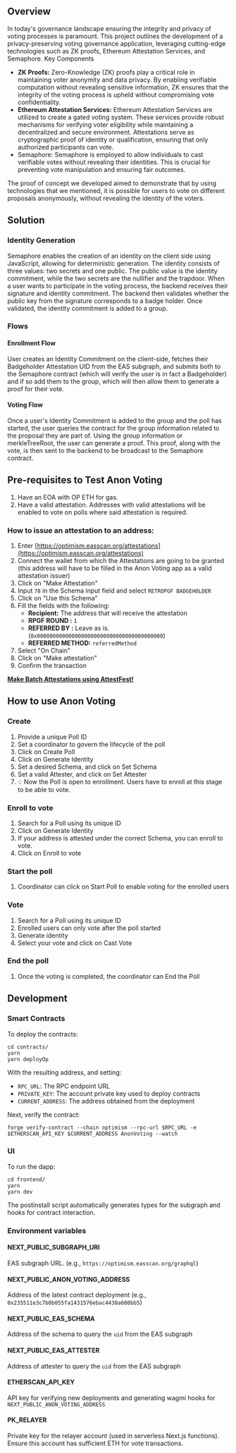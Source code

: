 ## Overview

In today's governance landscape ensuring the integrity and privacy of voting processes is paramount. This project
outlines the development of a privacy-preserving voting governance application, leveraging cutting-edge technologies
such as ZK proofs, Ethereum Attestation Services, and Semaphore. Key Components

- **ZK Proofs:** Zero-Knowledge (ZK) proofs play a critical role in maintaining voter anonymity and data privacy. By
  enabling verifiable computation without revealing sensitive information, ZK ensures that the integrity of the voting
  process is upheld without compromising vote confidentiality.
- **Ethereum Attestation Services:** Ethereum Attestation Services are utilized to create a gated voting system. These
  services provide robust mechanisms for verifying voter eligibility while maintaining a decentralized and secure
  environment. Attestations serve as cryptographic proof of identity or qualification, ensuring that only authorized
  participants can vote.
- Semaphore: Semaphore is employed to allow individuals to cast verifiable votes without revealing their identities.
  This is crucial for preventing vote manipulation and ensuring fair outcomes.

The proof of concept we developed aimed to demonstrate that by using technologies that we mentioned, it is possible for
users to vote on different proposals anonymously, without revealing the identity of the voters.

## Solution

### Identity Generation

Semaphore enables the creation of an identity on the client side using JavaScript, allowing for deterministic
generation. The identity consists of three values: two secrets and one public. The public value is the identity
commitment, while the two secrets are the nullifier and the trapdoor. When a user wants to participate in the voting
process, the backend receives their signature and identity commitment. The backend then validates whether the public key
from the signature corresponds to a badge holder. Once validated, the identity commitment is added to a group.

### Flows

#### Enrollment Flow

User creates an Identity Commitment on the client-side, fetches their Badgeholder Attestation UID from the EAS subgraph,
and submits both to the Semaphore contract (which will verify the user is in fact a Badgeholder) and if so add them to
the group, which will then allow them to generate a proof for their vote.

#### Voting Flow

Once a user's Identity Commitment is added to the group and the poll has started, the user queries the contract for the
group information related to the proposal they are part of. Using the group information or merkleTreeRoot, the user can
generate a proof. This proof, along with the vote, is then sent to the backend to be broadcast to the Semaphore
contract.

## Pre-requisites to Test Anon Voting

1. Have an EOA with OP ETH for gas.
2. Have a valid attestation. Addresses with valid attestations will be enabled to vote on polls where said attestation
   is required.

### How to issue an attestation to an address:

1. Enter [https://optimism.easscan.org/attestations](https://optimism.easscan.org/attestations)
2. Connect the wallet from which the Attestations are going to be granted (this address will have to be filled in the
   Anon Voting app as a valid attestation issuer)
3. Click on "Make Attestation"
4. Input `78` in the Schema input field and select `RETROPGF BADGEHOLDER`
5. Click on "Use this Schema"
6. Fill the fields with the following:
   - **Recipient:** The address that will receive the attestation
   - **RPGF ROUND :** `1`
   - **REFERRED BY :** Leave as is. (`0x0000000000000000000000000000000000000000`)
   - **REFERRED METHOD:** `referredMethod`
7. Select "On Chain"
8. Click on "Make attestation"
9. Confirm the transaction

**[Make Batch Attestations using AttestFest!](https://scribehow.com/shared/Make_Batch_attestations_using_Attest_Fest__LZn6__gDQa2fGgsahEU85A)**

## How to use Anon Voting

### Create

1. Provide a unique Poll ID
2. Set a coordinator to govern the lifecycle of the poll
3. Click on Create Poll
4. Click on Generate Identity
5. Set a desired Schema, and click on Set Schema
6. Set a valid Attester, and click on Set Attester
7. :bulb: Now the Poll is open to enrollment. Users have to enroll at this stage to be able to vote.

### Enroll to vote

1. Search for a Poll using its unique ID
2. Click on Generate Identity
3. If your address is attested under the correct Schema, you can enroll to vote.
4. Click on Enroll to vote

### Start the poll

1. Coordinator can click on Start Poll to enable voting for the enrolled users

### Vote

1. Search for a Poll using its unique ID
2. Enrolled users can only vote after the poll started
3. Generate identity
4. Select your vote and click on Cast Vote

### End the poll

1. Once the voting is completed, the coordinator can End the Poll

## Development

### Smart Contracts

To deploy the contracts:

```
cd contracts/
yarn
yarn deployOp
```

With the resulting address, and setting:

- `RPC_URL`: The RPC endpoint URL
- `PRIVATE_KEY`: The account private key used to deploy contracts
- `CURRENT_ADDRESS`: The address obtained from the deployment

Next, verify the contract:

```
forge verify-contract --chain optimism --rpc-url $RPC_URL -e $ETHERSCAN_API_KEY $CURRENT_ADDRESS AnonVoting --watch
```

### UI

To run the dapp:

```
cd frontend/
yarn
yarn dev
```

The postinstall script automatically generates types for the subgraph and hooks for contract interaction.

### Environment variables

#### NEXT_PUBLIC_SUBGRAPH_URI

EAS subgraph URL. (e.g., `https://optimism.easscan.org/graphql`)

#### NEXT_PUBLIC_ANON_VOTING_ADDRESS

Address of the latest contract deployment (e.g., `0x235511e3c7b0b055fa1431576ebac4438a600bb5`)

#### NEXT_PUBLIC_EAS_SCHEMA

Address of the schema to query the `uid` from the EAS subgraph

#### NEXT_PUBLIC_EAS_ATTESTER

Address of attester to query the `uid` from the EAS subgraph

#### ETHERSCAN_API_KEY

API key for verifying new deployments and generating wagmi hooks for `NEXT_PUBLIC_ANON_VOTING_ADDRESS`

#### PK_RELAYER

Private key for the relayer account (used in serverless Next.js functions). Ensure this account has sufficient ETH for
vote transactions.
